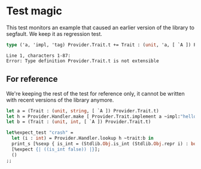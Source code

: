# Test magic

This test monitors an example that caused an earlier version of the library to segfault. We keep it as regression test.

```ocaml
type ('a, 'impl, 'tag) Provider.Trait.t += Trait : (unit, 'a, [ `A ]) Provider.Trait.t
```
```mdx-error
Line 1, characters 1-87:
Error: Type definition Provider.Trait.t is not extensible
```

## For reference

We're keeping the rest of the test for reference only, it cannot be written with recent versions of the library anymore.

<!-- $MDX skip -->
```ocaml
let a = (Trait : (unit, string, [ `A ]) Provider.Trait.t)
let h = Provider.Handler.make [ Provider.Trait.implement a ~impl:"hello" ]
let b = (Trait : (unit, int, [ `A ]) Provider.Trait.t)

let%expect_test "crash" =
  let (i : int) = Provider.Handler.lookup h ~trait:b in
  print_s [%sexp { is_int = (Stdlib.Obj.is_int (Stdlib.Obj.repr i) : bool) }];
  [%expect {| ((is_int false)) |}];
  ()
;;
```
